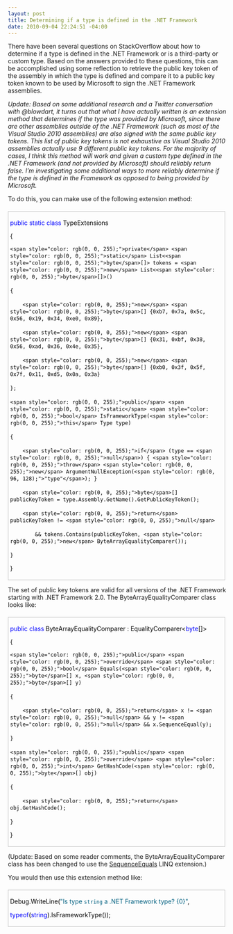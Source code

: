 ```yaml
---
layout: post
title: Determining if a type is defined in the .NET Framework
date: 2010-09-04 22:24:51 -04:00
---
```


There have been several questions on StackOverflow about how to determine if a type is defined in the .NET Framework or is a third-party or custom type. Based on the answers provided to these questions, this can be accomplished using some reflection to retrieve the public key token of the assembly in which the type is defined and compare it to a public key token known to be used by Microsoft to sign the .NET Framework assemblies.

*Update: Based on some additional research and a Twitter conversation with @blowdart, it turns out that what I have actually written is an extension method that determines if the type was provided by Microsoft, since there are other assemblies outside of the .NET Framework (such as most of the Visual Studio 2010 assemblies) are also signed with the same public key tokens. This list of public key tokens is not exhaustive as Visual Studio 2010 assemblies actually use 9 different public key tokens. For the majority of cases, I think this method will work and given a custom type defined in the .NET Framework (and not provided by Microsoft) should reliably return false. I’m investigating some additional ways to more reliably determine if the type is defined in the Framework as opposed to being provided by Microsoft.*

To do this, you can make use of the following extension method:
  <div id="codeSnippetWrapper" style="margin: 20px 0px 10px; padding: 4px; border: 1px solid silver; width: 97.5%; text-align: left; line-height: 12pt; overflow: auto; font-family: "Courier New", courier, monospace; font-size: 8pt; cursor: text; direction: ltr; max-height: 200px; background-color: rgb(244, 244, 244);">   <div id="codeSnippet" style="padding: 0px; width: 100%; text-align: left; color: black; line-height: 12pt; overflow: visible; font-family: "Courier New", courier, monospace; font-size: 8pt; direction: ltr; background-color: rgb(244, 244, 244);">     

<span style="color: rgb(0, 0, 255);">public</span> <span style="color: rgb(0, 0, 255);">static</span> <span style="color: rgb(0, 0, 255);">class</span> TypeExtensions

{

    <span style="color: rgb(0, 0, 255);">private</span> <span style="color: rgb(0, 0, 255);">static</span> List<<span style="color: rgb(0, 0, 255);">byte</span>[]> tokens = <span style="color: rgb(0, 0, 255);">new</span> List<<span style="color: rgb(0, 0, 255);">byte</span>[]>()  

    { 

        <span style="color: rgb(0, 0, 255);">new</span> <span style="color: rgb(0, 0, 255);">byte</span>[] {0xb7, 0x7a, 0x5c, 0x56, 0x19, 0x34, 0xe0, 0x89}, 

        <span style="color: rgb(0, 0, 255);">new</span> <span style="color: rgb(0, 0, 255);">byte</span>[] {0x31, 0xbf, 0x38, 0x56, 0xad, 0x36, 0x4e, 0x35}, 

        <span style="color: rgb(0, 0, 255);">new</span> <span style="color: rgb(0, 0, 255);">byte</span>[] {0xb0, 0x3f, 0x5f, 0x7f, 0x11, 0xd5, 0x0a, 0x3a} 

    };

    <span style="color: rgb(0, 0, 255);">public</span> <span style="color: rgb(0, 0, 255);">static</span> <span style="color: rgb(0, 0, 255);">bool</span> IsFrameworkType(<span style="color: rgb(0, 0, 255);">this</span> Type type)

    {

        <span style="color: rgb(0, 0, 255);">if</span> (type == <span style="color: rgb(0, 0, 255);">null</span>) { <span style="color: rgb(0, 0, 255);">throw</span> <span style="color: rgb(0, 0, 255);">new</span> ArgumentNullException(<span style="color: rgb(0, 96, 128);">"type"</span>); }

        <span style="color: rgb(0, 0, 255);">byte</span>[] publicKeyToken = type.Assembly.GetName().GetPublicKeyToken();

        <span style="color: rgb(0, 0, 255);">return</span> publicKeyToken != <span style="color: rgb(0, 0, 255);">null</span>

            && tokens.Contains(publicKeyToken, <span style="color: rgb(0, 0, 255);">new</span> ByteArrayEqualityComparer());

    }

}

</div>
</div>



The set of public key tokens are valid for all versions of the .NET Framework starting with .NET Framework 2.0. The ByteArrayEqualityComparer class looks like:


<div id="codeSnippetWrapper" style="margin: 20px 0px 10px; padding: 4px; border: 1px solid silver; width: 97.5%; text-align: left; line-height: 12pt; overflow: auto; font-family: "Courier New", courier, monospace; font-size: 8pt; cursor: text; direction: ltr; max-height: 200px; background-color: rgb(244, 244, 244);">
  <div id="codeSnippet" style="padding: 0px; width: 100%; text-align: left; color: black; line-height: 12pt; overflow: visible; font-family: "Courier New", courier, monospace; font-size: 8pt; direction: ltr; background-color: rgb(244, 244, 244);">
    

<span style="color: rgb(0, 0, 255);">public</span> <span style="color: rgb(0, 0, 255);">class</span> ByteArrayEqualityComparer : EqualityComparer<<span style="color: rgb(0, 0, 255);">byte</span>[]>

{

    <span style="color: rgb(0, 0, 255);">public</span> <span style="color: rgb(0, 0, 255);">override</span> <span style="color: rgb(0, 0, 255);">bool</span> Equals(<span style="color: rgb(0, 0, 255);">byte</span>[] x, <span style="color: rgb(0, 0, 255);">byte</span>[] y)

    {

        <span style="color: rgb(0, 0, 255);">return</span> x != <span style="color: rgb(0, 0, 255);">null</span> && y != <span style="color: rgb(0, 0, 255);">null</span> && x.SequenceEqual(y);

    }

    <span style="color: rgb(0, 0, 255);">public</span> <span style="color: rgb(0, 0, 255);">override</span> <span style="color: rgb(0, 0, 255);">int</span> GetHashCode(<span style="color: rgb(0, 0, 255);">byte</span>[] obj)

    {

        <span style="color: rgb(0, 0, 255);">return</span> obj.GetHashCode();

    }

}

</div>
</div>



(Update: Based on some reader comments, the ByteArrayEqualityComparer class has been changed to use the [SequenceEquals](http://msdn.microsoft.com/en-us/library/bb348567.aspx) LINQ extension.)

You would then use this extension method like:


<div id="codeSnippetWrapper" style="margin: 20px 0px 10px; padding: 4px; border: 1px solid silver; width: 97.5%; text-align: left; line-height: 12pt; overflow: auto; font-family: "Courier New", courier, monospace; font-size: 8pt; cursor: text; direction: ltr; max-height: 200px; background-color: rgb(244, 244, 244);">
  <div id="codeSnippet" style="padding: 0px; width: 100%; text-align: left; color: black; line-height: 12pt; overflow: visible; font-family: "Courier New", courier, monospace; font-size: 8pt; direction: ltr; background-color: rgb(244, 244, 244);">
    

Debug.WriteLine(<span style="color: rgb(0, 96, 128);">"Is type `string` a .NET Framework type? {0}"</span>, 

   <span style="color: rgb(0, 0, 255);">typeof</span>(<span style="color: rgb(0, 0, 255);">string</span>).IsFrameworkType()); 

</div>
</div>
